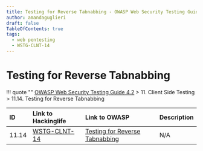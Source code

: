 ```yaml
---
title: Testing for Reverse Tabnabbing - OWASP Web Security Testing Guide 
author: amandaguglieri
draft: false
TableOfContents: true
tags:
  - web pentesting
  - WSTG-CLNT-14
---
```




# Testing for Reverse Tabnabbing

!!! quote ""
	[OWASP Web Security Testing Guide 4.2](index.md) > 11. Client Side Testing > 11.14. Testing for Reverse Tabnabbing

|ID|Link to Hackinglife|Link to OWASP|Description|
|:---|:---|:---|:---|
|11.14|[WSTG-CLNT-14](WSTG-CLNT-14.md)|[Testing for Reverse Tabnabbing](https://owasp.org/www-project-web-security-testing-guide/latest/4-Web_Application_Security_Testing/11-Client-side_Testing/14-Testing_for_Reverse_Tabnabbing)|N/A|


